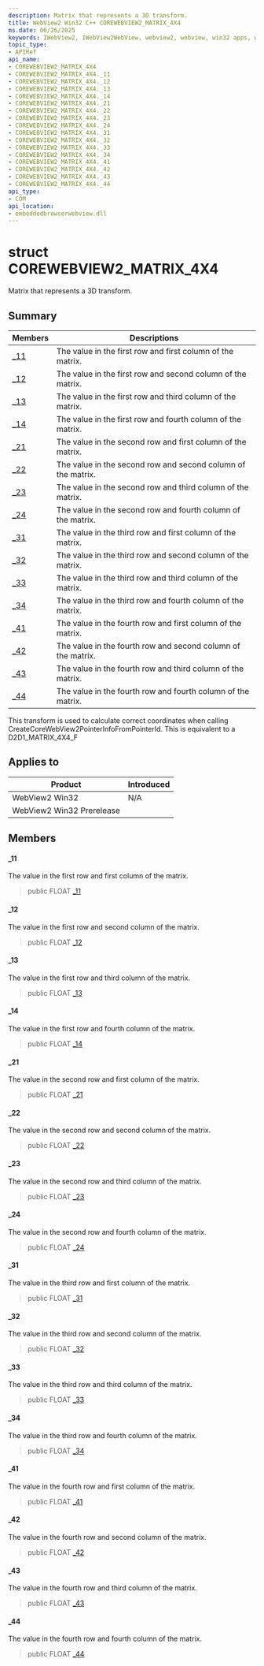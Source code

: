 ```yaml
---
description: Matrix that represents a 3D transform.
title: WebView2 Win32 C++ COREWEBVIEW2_MATRIX_4X4
ms.date: 06/26/2025
keywords: IWebView2, IWebView2WebView, webview2, webview, win32 apps, win32, edge, ICoreWebView2, ICoreWebView2Controller, browser control, edge html, COREWEBVIEW2_MATRIX_4X4
topic_type: 
- APIRef
api_name:
- COREWEBVIEW2_MATRIX_4X4
- COREWEBVIEW2_MATRIX_4X4._11
- COREWEBVIEW2_MATRIX_4X4._12
- COREWEBVIEW2_MATRIX_4X4._13
- COREWEBVIEW2_MATRIX_4X4._14
- COREWEBVIEW2_MATRIX_4X4._21
- COREWEBVIEW2_MATRIX_4X4._22
- COREWEBVIEW2_MATRIX_4X4._23
- COREWEBVIEW2_MATRIX_4X4._24
- COREWEBVIEW2_MATRIX_4X4._31
- COREWEBVIEW2_MATRIX_4X4._32
- COREWEBVIEW2_MATRIX_4X4._33
- COREWEBVIEW2_MATRIX_4X4._34
- COREWEBVIEW2_MATRIX_4X4._41
- COREWEBVIEW2_MATRIX_4X4._42
- COREWEBVIEW2_MATRIX_4X4._43
- COREWEBVIEW2_MATRIX_4X4._44
api_type:
- COM
api_location:
- embeddedbrowserwebview.dll
---
```


# struct COREWEBVIEW2_MATRIX_4X4

Matrix that represents a 3D transform.

## Summary

 Members                        | Descriptions
--------------------------------|---------------------------------------------
[_11](#_11) | The value in the first row and first column of the matrix.
[_12](#_12) | The value in the first row and second column of the matrix.
[_13](#_13) | The value in the first row and third column of the matrix.
[_14](#_14) | The value in the first row and fourth column of the matrix.
[_21](#_21) | The value in the second row and first column of the matrix.
[_22](#_22) | The value in the second row and second column of the matrix.
[_23](#_23) | The value in the second row and third column of the matrix.
[_24](#_24) | The value in the second row and fourth column of the matrix.
[_31](#_31) | The value in the third row and first column of the matrix.
[_32](#_32) | The value in the third row and second column of the matrix.
[_33](#_33) | The value in the third row and third column of the matrix.
[_34](#_34) | The value in the third row and fourth column of the matrix.
[_41](#_41) | The value in the fourth row and first column of the matrix.
[_42](#_42) | The value in the fourth row and second column of the matrix.
[_43](#_43) | The value in the fourth row and third column of the matrix.
[_44](#_44) | The value in the fourth row and fourth column of the matrix.

This transform is used to calculate correct coordinates when calling CreateCoreWebView2PointerInfoFromPointerId. This is equivalent to a D2D1_MATRIX_4X4_F

## Applies to

Product                         | Introduced
--------------------------------|---------------------------------------------
WebView2 Win32            |    N/A
WebView2 Win32 Prerelease |    

## Members

#### _11

The value in the first row and first column of the matrix.

> public FLOAT [_11](#_11)

#### _12

The value in the first row and second column of the matrix.

> public FLOAT [_12](#_12)

#### _13

The value in the first row and third column of the matrix.

> public FLOAT [_13](#_13)

#### _14

The value in the first row and fourth column of the matrix.

> public FLOAT [_14](#_14)

#### _21

The value in the second row and first column of the matrix.

> public FLOAT [_21](#_21)

#### _22

The value in the second row and second column of the matrix.

> public FLOAT [_22](#_22)

#### _23

The value in the second row and third column of the matrix.

> public FLOAT [_23](#_23)

#### _24

The value in the second row and fourth column of the matrix.

> public FLOAT [_24](#_24)

#### _31

The value in the third row and first column of the matrix.

> public FLOAT [_31](#_31)

#### _32

The value in the third row and second column of the matrix.

> public FLOAT [_32](#_32)

#### _33

The value in the third row and third column of the matrix.

> public FLOAT [_33](#_33)

#### _34

The value in the third row and fourth column of the matrix.

> public FLOAT [_34](#_34)

#### _41

The value in the fourth row and first column of the matrix.

> public FLOAT [_41](#_41)

#### _42

The value in the fourth row and second column of the matrix.

> public FLOAT [_42](#_42)

#### _43

The value in the fourth row and third column of the matrix.

> public FLOAT [_43](#_43)

#### _44

The value in the fourth row and fourth column of the matrix.

> public FLOAT [_44](#_44)

